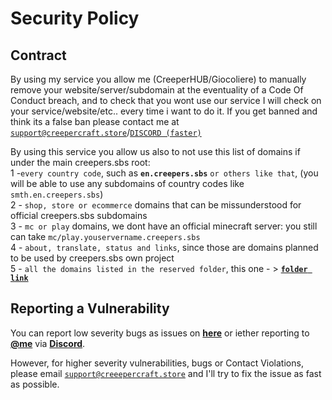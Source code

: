 # Security Policy

## Contract
By using my service you allow me (CreeperHUB/Giocoliere) to manually remove your website/server/subdomain at the eventuality of a Code Of Conduct breach, and to check that you wont use our service I will check on your service/website/etc.. every time i want to do it. If you get banned and think its a false ban please contact me at [`support@creepercraft.store`](mailto:suppport@creepercraft.store)/[`DISCORD (faster)`](https://giocoliere.dev/discord)

By using this service you allow us also to not use this list of domains if under the main creepers.sbs root: <br>
1 -`every country code`, such as **`en.creepers.sbs`** `or others like that`, (you will be able to use any subdomains of country codes like `smth.en.creepers.sbs`) <br>
2 - `shop, store or ecommerce` domains that can be missunderstood for official creepers.sbs subdomains <br>
3 - `mc or play` domains, we dont have an official minecraft server: you still can take `mc/play.youservername.creepers.sbs` <br>
4 - `about, translate, status and links`, since those are domains planned to be used by creepers.sbs own project <br>
5 - `all the domains listed in the reserved folder`, this one - > [**`folder link`**](https://github.com/creepersbs/register/tree/main/domains/reserved)


## Reporting a Vulnerability 

You can report low severity bugs as issues on [**here**](https://github.com/creepersbs/register/issues/new) or iether reporting to [**@me**](https://github.com/giocoliere) via [**Discord**](https://giocoliere.dev/discord).

However, for higher severity vulnerabilities, bugs or Contact Violations, please email [`support@creeepercraft.store`](mailto:support@creepercraft.store) and I'll try to fix the issue as fast as possible.
